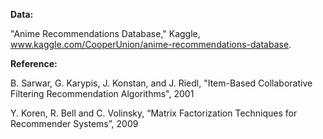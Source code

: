 **Data:**

"Anime Recommendations Database," Kaggle, www.kaggle.com/CooperUnion/anime-recommendations-database.

**Reference:**

B. Sarwar, G. Karypis, J. Konstan, and J. Riedl, "Item-Based Collaborative Filtering Recommendation Algorithms", 2001

Y. Koren, R. Bell and C. Volinsky, “Matrix Factorization Techniques for Recommender Systems”, 2009
